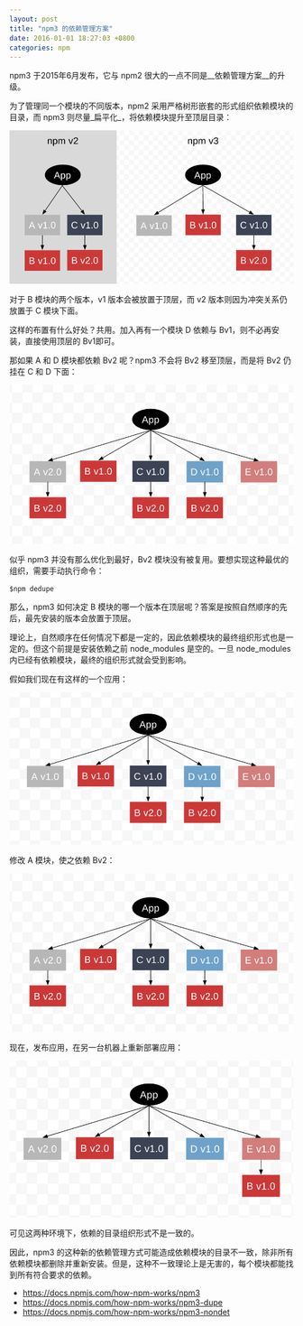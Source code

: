 ```yaml
---
layout: post
title: "npm3 的依赖管理方案"
date: 2016-01-01 18:27:03 +0800
categories: npm
---
```


npm3 于2015年6月发布，它与 npm2 很大的一点不同是__依赖管理方案__的升级。

为了管理同一个模块的不同版本，npm2 采用严格树形嵌套的形式组织依赖模块的目录，而 npm3 则尽量_扁平化_，将依赖模块提升至顶层目录：

![](/images/npm3/npm3deps4.png)

对于 B 模块的两个版本，v1 版本会被放置于顶层，而 v2 版本则因为冲突关系仍放置于 C 模块下面。

这样的布置有什么好处？共用。加入再有一个模块 D 依赖与 Bv1，则不必再安装，直接使用顶层的 Bv1即可。

那如果 A 和 D 模块都依赖 Bv2 呢？npm3 不会将 Bv2 移至顶层，而是将 Bv2 仍挂在 C 和 D 下面：

![](/images/npm3/npm3deps10.png)

似乎 npm3 并没有那么优化到最好，Bv2 模块没有被复用。要想实现这种最优的组织，需要手动执行命令：

    $npm dedupe

那么，npm3 如何决定 B 模块的哪一个版本在顶层呢？答案是按照自然顺序的先后，最先安装的版本会放置于顶层。

理论上，自然顺序在任何情况下都是一定的，因此依赖模块的最终组织形式也是一定的。但这个前提是安装依赖之前 node_modules 是空的。一旦 node_modules 内已经有依赖模块，最终的组织形式就会受到影响。

假如我们现在有这样的一个应用：

![](/images/npm3/npm3deps8.png)

修改 A 模块，使之依赖 Bv2：

![](/images/npm3/npm3deps10.png)

现在，发布应用，在另一台机器上重新部署应用：

![](/images/npm3/npm3deps17.png)

可见这两种环境下，依赖的目录组织形式不是一致的。

因此，npm3 的这种新的依赖管理方式可能造成依赖模块的目录不一致，除非所有依赖模块都删除并重新安装。但是，这种不一致理论上是无害的，每个模块都能找到所有符合要求的依赖。

 - <https://docs.npmjs.com/how-npm-works/npm3>
 - <https://docs.npmjs.com/how-npm-works/npm3-dupe>
 - <https://docs.npmjs.com/how-npm-works/npm3-nondet>